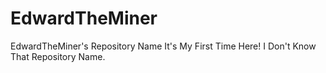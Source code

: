 # EdwardTheMiner
EdwardTheMiner's Repository Name It's My First Time Here! I Don't Know That Repository Name.
